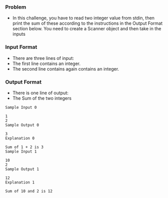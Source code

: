### Problem
- In this challenge, you have to read two integer value from stdin, then print the sum of these according to the instructions in the Output Format section below. You need to create a Scanner object and then take in the inputs

### Input Format
- There are three lines of input:
- The first line contains an integer.
- The second line contains again contains an integer.

### Output Format
- There is one line of output:
- The Sum of the two integers

```
Sample Input 0

1
2    
Sample Output 0

3
Explanation 0

Sum of 1 + 2 is 3
Sample Input 1

10
2
Sample Output 1

12
Explanation 1

Sum of 10 and 2 is 12
```